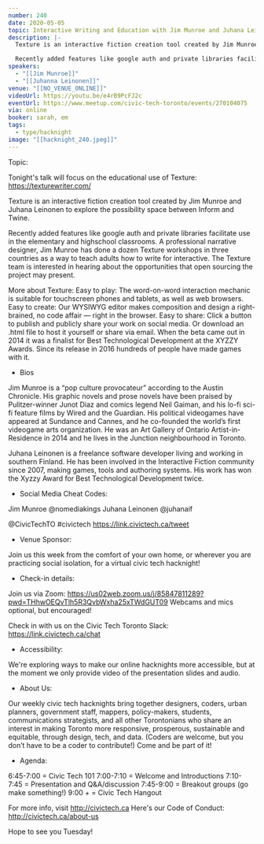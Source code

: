 ```yaml
---
number: 240
date: 2020-05-05
topic: Interactive Writing and Education with Jim Munroe and Juhana Leinonen
description: |-
  Texture is an interactive fiction creation tool created by Jim Munroe and Juhana Leinonen to explore the possibility space between Inform and Twine.

  Recently added features like google auth and private libraries facilitate use in the elementary and highschool classrooms. A professional narrative designer, Jim Munroe has done a dozen Texture workshops in three countries as a way to teach adults how to write for interactive. The Texture team is interested in hearing about the opportunities that open sourcing the project may present.
speakers:
  - "[[Jim Munroe]]"
  - "[[Juhanna Leinonen]]"
venue: "[[NO_VENUE_ONLINE]]"
videoUrl: https://youtu.be/e4rB9PcFJ2c
eventUrl: https://www.meetup.com/civic-tech-toronto/events/270104075
via: online
booker: sarah, em
tags:
  - type/hacknight
image: "[[hacknight_240.jpeg]]"
---
```


Topic:

Tonight's talk will focus on the educational use of Texture: https://texturewriter.com/

Texture is an interactive fiction creation tool created by Jim Munroe and Juhana Leinonen to explore the possibility space between Inform and Twine.

Recently added features like google auth and private libraries facilitate use in the elementary and highschool classrooms. A professional narrative designer, Jim Munroe has done a dozen Texture workshops in three countries as a way to teach adults how to write for interactive. The Texture team is interested in hearing about the opportunities that open sourcing the project may present.

More about Texture:
Easy to play: The word-on-word interaction mechanic is suitable for touchscreen phones and tablets, as well as web browsers.
Easy to create: Our WYSIWYG editor makes composition and design a right-brained, no code affair — right in the browser.
Easy to share: Click a button to publish and publicly share your work on social media. Or download an .html file to host it yourself or share via email.
When the beta came out in 2014 it was a finalist for Best Technological Development at the XYZZY Awards. Since its release in 2016 hundreds of people have made games with it.

+ Bios

Jim Munroe is a “pop culture provocateur” according to the Austin Chronicle. His graphic novels and prose novels have been praised by Pulitzer-winner Junot Diaz and comics legend Neil Gaiman, and his lo-fi sci-fi feature films by Wired and the Guardian. His political videogames have appeared at Sundance and Cannes, and he co-founded the world’s first videogame arts organization. He was an Art Gallery of Ontario Artist-in-Residence in 2014 and he lives in the Junction neighbourhood in Toronto.

Juhana Leinonen is a freelance software developer living and working in southern Finland. He has been involved in the Interactive Fiction community since 2007, making games, tools and authoring systems. His work has won the Xyzzy Award for Best Technological Development twice.

+ Social Media Cheat Codes:

Jim Munroe @nomediakings
Juhana Leinonen @juhanaif

@CivicTechTO \#civictech
https://link.civictech.ca/tweet

+ Venue Sponsor:

Join us this week from the comfort of your own home, or wherever you are practicing social isolation, for a virtual civic tech hacknight!

+ Check-in details:

Join us via Zoom: https://us02web.zoom.us/j/85847811289?pwd=THhwOEQvTlh5R3QvbWxha25xTWdGUT09
Webcams and mics optional, but encouraged!

Check in with us on the Civic Tech Toronto Slack: https://link.civictech.ca/chat

+ Accessibility:

We're exploring ways to make our online hacknights more accessible, but at the moment we only provide video of the presentation slides and audio.

+ About Us:

Our weekly civic tech hacknights bring together designers, coders, urban planners, government staff, mappers, policy-makers, students, communications strategists, and all other Torontonians who share an interest in making Toronto more responsive, prosperous, sustainable and equitable, through design, tech, and data. (Coders are welcome, but you don’t have to be a coder to contribute!) Come and be part of it!

+ Agenda:

6:45-7:00 = Civic Tech 101
7:00-7:10 = Welcome and Introductions
7:10-7:45 = Presentation and Q&A/discussion
7:45-9:00 = Breakout groups (go make something!)
9:00 + = Civic Tech Hangout

For more info, visit http://civictech.ca
Here's our Code of Conduct: http://civictech.ca/about-us

Hope to see you Tuesday!